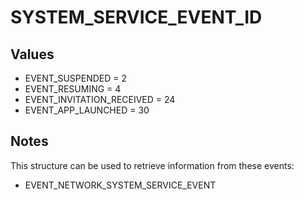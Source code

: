# SYSTEM_SERVICE_EVENT_ID

## Values
* EVENT_SUSPENDED = 2
* EVENT_RESUMING = 4
* EVENT_INVITATION_RECEIVED = 24
* EVENT_APP_LAUNCHED = 30

## Notes
This structure can be used to retrieve information from these events:
- EVENT_NETWORK_SYSTEM_SERVICE_EVENT